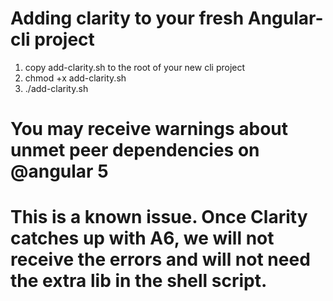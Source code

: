 # Adding clarity to your fresh Angular-cli project

1) copy add-clarity.sh to the root of your new cli project
2) chmod +x add-clarity.sh
3) ./add-clarity.sh

# You may receive warnings about unmet peer dependencies on @angular 5
# This is a known issue.  Once Clarity catches up with A6, we will not receive the errors and will not need the extra lib in the shell script.